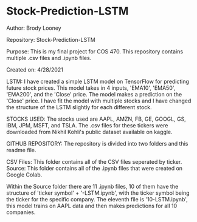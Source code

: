 # Stock-Prediction-LSTM

Author: Brody Looney

Repository: Stock-Prediction-LSTM

Purpose: This is my final project for COS 470. This repository contains multiple .csv files and .ipynb files.

Created on: 4/28/2021


LSTM:
I have created a simple LSTM model on TensorFlow for predicting future stock prices. 
This model takes in 4 inputs, 'EMA10', 'EMA50', 'EMA200', and the 'Close' price.
The model makes a prediction on the 'Close' price.
I have fit the model with multiple stocks and I have changed the structure of the LSTM slightly for each different stock. 

STOCKS USED:
The stocks used are AAPL, AMZN, FB, GE, GOOGL, GS, IBM, JPM, MSFT, and TSLA. 
The .csv files for these tickers were downloaded from Nikhil Kohli's public dataset available on kaggle.

GITHUB REPOSITORY:
The repository is divided into two folders and this readme file. 

CSV Files: This folder contains all of the CSV files seperated by ticker. 
Source: This folder contains all of the .ipynb files that were created on Google Colab. 

Within the Source folder there are 11 .ipynb files, 10 of them have the structure of 
'ticker symbol' + '-LSTM.ipynb', with the ticker symbol being the ticker for the specific company.
The eleventh file is '10-LSTM.ipynb', this model trains on AAPL data and then makes predictions for all 10 companies.
